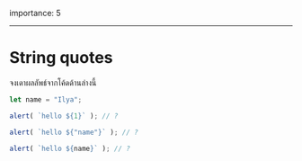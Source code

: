 importance: 5

---

# String quotes

จงเดาผลลัพธ์จากโค้ดด้านล่างนี้

```js
let name = "Ilya";

alert( `hello ${1}` ); // ?

alert( `hello ${"name"}` ); // ?

alert( `hello ${name}` ); // ?
```
